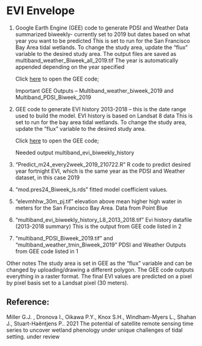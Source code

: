 # EVI Envelope

1) Google Earth Engine (GEE) code to generate PDSI and Weather Data summarized biweekly- currently set to 2019 but dates based on what year you want to be predicted
This is set to run for the San Francisco Bay Area tidal wetlands. To change the study area, update the “flux” variable to the desired study area. 
The output files are saved as multiband_weather_Biweek_all_2019.tif
The year is automatically appended depending on the year specified  

    Click [here](https://code.earthengine.google.com/dd287aa68b15dbfd7e9d8eab231d90de) to open the GEE code;
    
    Important GEE Outputs – Multiband_weather_biweek_2019 and Multiband_PDSI_Biweek_2019

2) GEE code to generate EVI history 2013-2018 – this is the date range used to build the model. EVI history is based on Landsat 8 data 
This is set to run for the bay area tidal wetlands. To change the study area, update the “flux” variable to the desired study area. 

    Click [here](https://code.earthengine.google.com/571beaa40f5611b0680af94c8139d511) to open the GEE code;
    
    Needed output multiband_evi_biweekly_history

3) “Predict_m24_every2week_2019_210722.R”     R code to predict desired year fortnight EVI, which is the same year as the PDSI and Weather dataset, in this case 2019

4) “mod.pres24_Biweek_ls.rds” fitted model coefficient values. 

5) “elevmhhw_30m_pj.tif” elevation above mean higher high water in meters for the San Francisco Bay Area. Data from Point Blue

6) “multiband_evi_biweekly_history_L8_2013_2018.tif” Evi history datafile (2013-2018 summary) 
    This is the output from GEE code listed in 2 

7) “multiband_PDSI_Biweek_2019.tif” and “multiband_weather_tmin_Biweek_2019” PDSI and Weather Outputs from GEE code listed in 1

Other notes
The study area is set in GEE as the “flux” variable and can be changed by uploading/drawing a different polygon. 
The GEE code outputs everything in a raster format. The final EVI values are predicted on a pixel by pixel basis set to a Landsat pixel (30 meters). 

## Reference:

Miller G.J. , Dronova I., Oikawa P.Y., Knox S.H., Windham-Myers L., Shahan J., Stuart-Haëntjens P.. 2021 The potential of satellite remote sensing time series to uncover wetland phenology under unique challenges of tidal setting. under review
